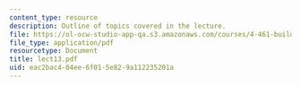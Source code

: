 ```yaml
---
content_type: resource
description: Outline of topics covered in the lecture.
file: https://ol-ocw-studio-app-qa.s3.amazonaws.com/courses/4-461-building-technology-i-materials-and-construction-fall-2004/eac2bac404ee6f015e829a112235201a_lect13.pdf
file_type: application/pdf
resourcetype: Document
title: lect13.pdf
uid: eac2bac4-04ee-6f01-5e82-9a112235201a
---
```

